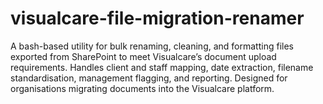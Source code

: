 # visualcare-file-migration-renamer
A bash-based utility for bulk renaming, cleaning, and formatting files exported from SharePoint to meet Visualcare’s document upload requirements. Handles client and staff mapping, date extraction, filename standardisation, management flagging, and reporting. Designed for organisations migrating documents into the Visualcare platform.
